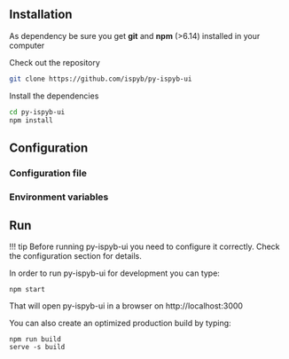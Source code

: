 ## Installation

As dependency be sure you get **git** and **npm** (>6.14) installed in your computer

Check out the repository

```bash
git clone https://github.com/ispyb/py-ispyb-ui

```

Install the dependencies

```bash
cd py-ispyb-ui
npm install
```

## Configuration

### Configuration file

### Environment variables

## Run

!!! tip
Before running py-ispyb-ui you need to configure it correctly. Check the configuration section for details.

In order to run py-ispyb-ui for development you can type:

```
npm start
```

That will open py-ispyb-ui in a browser on http://localhost:3000

You can also create an optimized production build by typing:

```
npm run build
serve -s build
```
